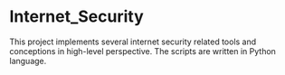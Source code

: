# Internet_Security
This project implements several internet security related tools and conceptions in high-level perspective. The scripts are written in Python language.
